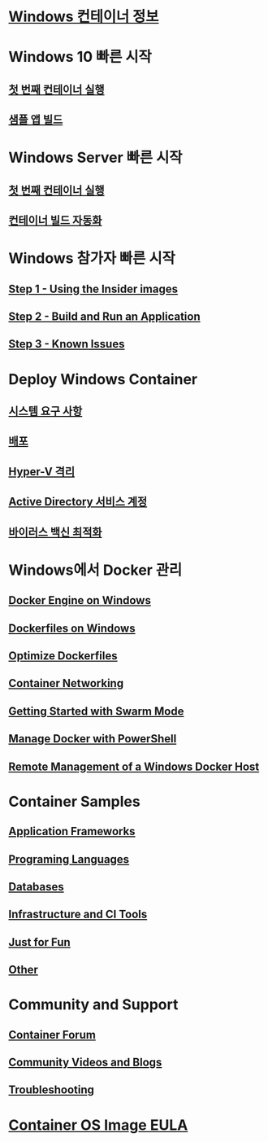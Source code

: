 # [Windows 컨테이너 정보](about/index.md)

# Windows 10 빠른 시작
## [첫 번째 컨테이너 실행](quick-start/quick-start-windows-10.md)
## [샘플 앱 빌드](quick-start/building-sample-app.md)

# Windows Server 빠른 시작
## [첫 번째 컨테이너 실행](quick-start/quick-start-windows-server.md)
## [컨테이너 빌드 자동화](quick-start/quick-start-images.md)

# Windows 참가자 빠른 시작
## [Step 1 - Using the Insider images](quick-start/Using-Insider-Container-Images.md)
## [Step 2 - Build and Run an Application](quick-start/Nano-RS3-.NET-Core-and-PS.md)
## [Step 3 - Known Issues](quick-start/Insider-Known-Issues.md)

# Deploy Windows Container
## [시스템 요구 사항](deploy-containers/system-requirements.md)
## [배포](deploy-containers/deploy-containers-on-server.md)
## [Hyper-V 격리](manage-containers/hyperv-container.md)
## [Active Directory 서비스 계정](manage-containers/manage-serviceaccounts.md)
## [바이러스 백신 최적화](https://msdn.microsoft.com/en-us/windows/hardware/drivers/ifs/anti-virus-optimization-for-windows-containers)

# Windows에서 Docker 관리
## [Docker Engine on Windows](docker/configure_docker_daemon.md)
## [Dockerfiles on Windows](docker/manage_windows_dockerfile.md)
## [Optimize Dockerfiles](docker/optimize_windows_dockerfile.md)
## [Container Networking](management/container_networking.md)
## [Getting Started with Swarm Mode](manage-containers/swarm-mode.md)
## [Manage Docker with PowerShell](https://github.com/Microsoft/Docker-PowerShell)
## [Remote Management of a Windows Docker Host](management/manage_remotehost.md)

# Container Samples
## [Application Frameworks](samples.md#Application-Frameworks)
## [Programing Languages](samples.md#Programing-Languages)
## [Databases](samples.md#Databases)
## [Infrastructure and CI Tools](samples.md#Infrastructure-and-CI-Tools)
## [Just for Fun](samples.md#Just-for-Fun)
## [Other](samples.md#Other)


# Community and Support
## [Container Forum](https://social.msdn.microsoft.com/Forums/en-US/home?forum=windowscontainers)
## [Community Videos and Blogs](communitylinks.md)
## [Troubleshooting](troubleshooting.md)


# [Container OS Image EULA](Images_EULA.md)
